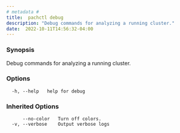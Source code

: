 ```yaml
---
# metadata # 
title:  pachctl debug
description: "Debug commands for analyzing a running cluster."
date:  2022-10-11T14:56:32-04:00
---
```


### Synopsis

Debug commands for analyzing a running cluster.

### Options

```
  -h, --help   help for debug
```

### Inherited Options

```
      --no-color   Turn off colors.
  -v, --verbose    Output verbose logs
```

